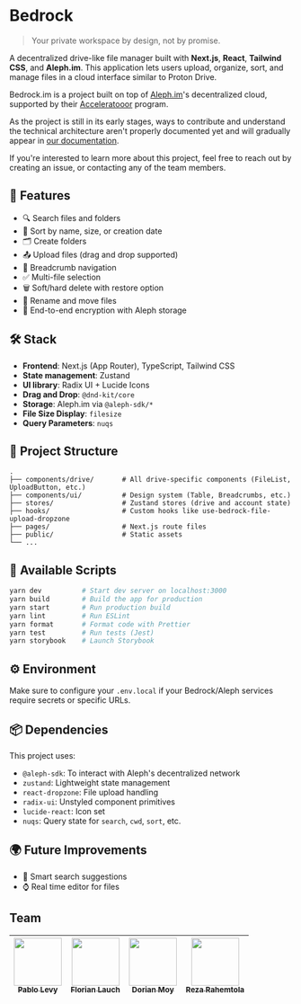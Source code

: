 # Bedrock

> Your private workspace by design, not by promise.

A decentralized drive-like file manager built with **Next.js**, **React**, **Tailwind CSS**, and **Aleph.im**. This application lets users upload, organize, sort, and manage files in a cloud interface similar to Proton Drive.

Bedrock.im is a project built on top of [Aleph.im](https://aleph.im)'s decentralized cloud, supported by their [Acceleratooor](https://www.twentysix.cloud/acceleratooor/) program.

As the project is still in its early stages, ways to contribute and understand the technical architecture aren't properly documented yet and will gradually appear in [our documentation](https://docs.bedrock.im).

If you're interested to learn more about this project, feel free to reach out by creating an issue, or contacting any of the team members.


## 🚀 Features

- 🔍 Search files and folders
- 🧩 Sort by name, size, or creation date
- 🗂️ Create folders
- 📤 Upload files (drag and drop supported)
- 🧭 Breadcrumb navigation
- ✅ Multi-file selection
- 🗑️ Soft/hard delete with restore option
- 📝 Rename and move files
- 🔐 End-to-end encryption with Aleph storage

## 🛠️ Stack

- **Frontend**: Next.js (App Router), TypeScript, Tailwind CSS
- **State management**: Zustand
- **UI library**: Radix UI + Lucide Icons
- **Drag and Drop**: `@dnd-kit/core`
- **Storage**: Aleph.im via `@aleph-sdk/*`
- **File Size Display**: `filesize`
- **Query Parameters**: `nuqs`

## 📁 Project Structure

```
.
├── components/drive/       # All drive-specific components (FileList, UploadButton, etc.)
├── components/ui/          # Design system (Table, Breadcrumbs, etc.)
├── stores/                 # Zustand stores (drive and account state)
├── hooks/                  # Custom hooks like use-bedrock-file-upload-dropzone
├── pages/                  # Next.js route files
├── public/                 # Static assets
└── ...
```

## 🧪 Available Scripts

```bash
yarn dev          # Start dev server on localhost:3000
yarn build        # Build the app for production
yarn start        # Run production build
yarn lint         # Run ESLint
yarn format       # Format code with Prettier
yarn test         # Run tests (Jest)
yarn storybook    # Launch Storybook
```

## ⚙️ Environment

Make sure to configure your `.env.local` if your Bedrock/Aleph services require secrets or specific URLs.

## 📦 Dependencies

This project uses:

- `@aleph-sdk`: To interact with Aleph's decentralized network
- `zustand`: Lightweight state management
- `react-dropzone`: File upload handling
- `radix-ui`: Unstyled component primitives
- `lucide-react`: Icon set
- `nuqs`: Query state for `search`, `cwd`, `sort`, etc.

## 🌍 Future Improvements

- 🧠 Smart search suggestions
- ⌚ Real time editor for files

## Team

| [<img src="https://github.com/chuipagro.png?size=85" width=85><br><sub>Pablo Levy</sub>](https://github.com/chuipagro) | [<img src="https://github.com/EdenComp.png?size=85" width=85><br><sub>Florian Lauch</sub>](https://github.com/EdenComp) | [<img src="https://github.com/Croos3r.png?size=85" width=85><br><sub>Dorian Moy</sub>](https://github.com/Croos3r) | [<img src="https://github.com/RezaRahemtola.png?size=85" width=85><br><sub>Reza Rahemtola</sub>](https://github.com/RezaRahemtola)
|:---:|:---:|:---:|:---:|
